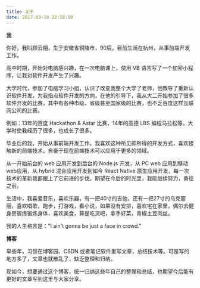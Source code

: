```yaml
---
title: 关于
date: 2017-03-19 22:58:19
---
```


**我**

你好，我叫顾云翔，生于安徽省铜陵市，90后，目前生活在杭州，从事前端开发工作。

高中时期，开始对电脑感兴趣，在一次电脑课上，使用 VB 语言写了一个加密小程序，让我对软件开发产生了兴趣。

大学时代，参加了电脑学习小组，认识了改变我整个大学了老师，他教导了重新认识软件开发，为我指点软件开发的方向，在他的引导下，我从大二开始参加了很多软件开发的比赛，其中有各种市级、省级甚至国家级的比赛，也不乏百度这样互联网公司的比赛。

例如：13年的百度 Hackathon & Astar 比赛，14年的高德 LBS 编程马拉松等。大学时使我经历了很多，也成长了很多。

毕业后的我，开始从事前端开发工作。我喜欢这种所见即所得的开发方式，喜欢接触新的前端技术，自豪于现在前端技术可以应用于更多的领域。

从一开始前台的 web 应用开发到后台的 Node.js 开发，从 PC web 应用到移动web应用，从 hybrid 混合应用开发到如今 React Native 原生应用开发，每一次技术的革新我都跟上了它前进的步伐，期望在今后的时光里，我能继续努力，勇往之前。

生活中，我喜爱音乐，喜欢乐器，有一把40寸的吉他，还有一把27寸的乌克丽丽，喜欢唱歌，跑步，打游戏，看小说，如果没有安排，喜欢宅在家里，偶尔去健身房锻炼锻炼身体，喜欢美食，算是吃货吧，拿手好菜，青椒土豆肉丝。

我的人生格言是："I ain't gonna be just a face in crowd."

**博客**

早些年，习惯在博客园、CSDN 或者笔记软件里写文章，总结技术等。可是写的地方多了，文章也就散乱了，缺乏整理和归纳。

现如今，想要通过这个博客，统一归纳这些年自己的整理和总结，也期望今后能有更好的文章写到这里与大家分享。
